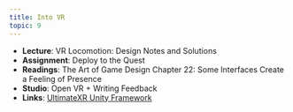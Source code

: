 ```yaml
---
title: Into VR
topic: 9
---
```

- **Lecture**: VR Locomotion: Design Notes and Solutions
- **Assignment**: Deploy to the Quest
- **Readings**: The Art of Game Design Chapter 22: Some Interfaces Create a Feeling of Presence
- **Studio**: Open VR + Writing Feedback
- **Links**: [UltimateXR Unity Framework](https://www.ultimatexr.io/)
